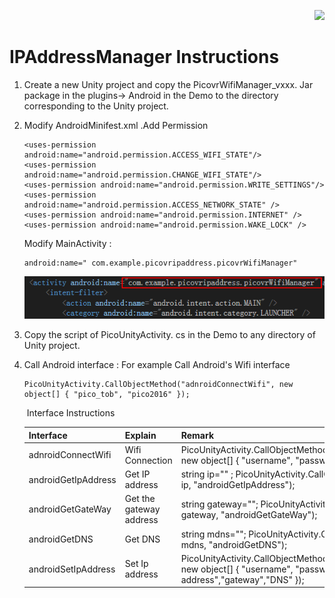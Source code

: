 <p align="right"><a href="https://github.com/PicoSupport/PicoSupport" target="_blank"> <img src="https://github.com/PicoSupport/PicoSupport/blob/master/Assets/home.png" width="20"/> </a></p>

# IPAddressManager Instructions

1. Create a new Unity project and copy the PicovrWifiManager_vxxx. Jar package in the plugins-> Android in the Demo to the directory corresponding to the Unity project.

2. Modify AndroidMinifest.xml .Add Permission

   ```
   <uses-permission android:name="android.permission.ACCESS_WIFI_STATE"/>
   <uses-permission android:name="android.permission.CHANGE_WIFI_STATE"/>
   <uses-permission android:name="android.permission.WRITE_SETTINGS"/>
   <uses-permission android:name="android.permission.ACCESS_NETWORK_STATE" />
   <uses-permission android:name="android.permission.INTERNET" />
   <uses-permission android:name="android.permission.WAKE_LOCK" />
   
   ```

   Modify MainActivity :

   ```
   android:name=" com.example.picovripaddress.picovrWifiManager"
   ```
   ![](https://github.com/PicoSupport/PicoIPAddress/blob/master/01.png)

3. Copy the script of PicoUnityActivity. cs in the Demo to any directory of Unity project.

4. Call Android interface : For example Call Android's Wifi interface

   ```
   PicoUnityActivity.CallObjectMethod("adnroidConnectWifi", new object[] { "pico_tob", "pico2016" });
   ```

   ​                                                                  Interface Instructions

   | Interface           | Explain                 | Remark                                                       |
   | ------------------- | ----------------------- | :----------------------------------------------------------- |
   | adnroidConnectWifi  | Wifi Connection         | PicoUnityActivity.CallObjectMethod("adnroidConnectWifi",<br/>new object[] { "username", "password" }); |
   | androidGetIpAddress | Get IP address          | string ip="" ;            PicoUnityActivity.CallObjectMethod<string>(ref<br/>ip, "androidGetIpAddress"); |
   | androidGetGateWay   | Get the gateway address | string gateway="";  PicoUnityActivity.CallObjectMethod<string>(ref<br/>gateway, "androidGetGateWay"); |
   | androidGetDNS       | Get DNS                 | string mdns="";        PicoUnityActivity.CallObjectMethod<string>(ref<br/>mdns, "androidGetDNS"); |
   | androidSetIpAddress | Set Ip address          | PicoUnityActivity.CallObjectMethod("androidSetIpAddress", new object[] { "username", "password","ip address","gateway","DNS" }); |

